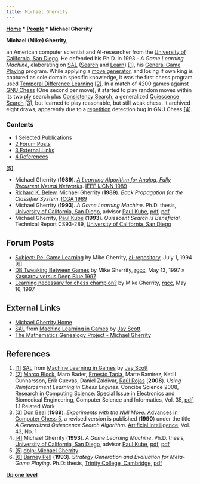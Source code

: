 ```yaml
---
title: Michael Gherrity
---
```

**[Home](Home "Home") \* [People](People "People") \* Michael Gherrity**


**Michael (Mike) Gherrity**,  

an American computer scientist and AI-researcher from the [University of California, San Diego](https://en.wikipedia.org/wiki/University_of_California,_San_Diego). He defended his Ph.D. in 1993 - *A Game Learning Machine*, elaborating on [SAL](SAL "SAL") ([Search](Search "Search") and [Learn](Learning "Learning")) <a id="cite-note-1" href="#cite-ref-1">[1]</a>, his [General Game Playing](General_Game_Playing "General Game Playing") program. While applying a [move generator](Move_Generation "Move Generation"), and losing if own king is captured as sole domain specific knowledge, it was the first chess program used [Temporal Difference Learning](Temporal_Difference_Learning "Temporal Difference Learning") <a id="cite-note-2" href="#cite-ref-2">[2]</a>. In a match of 4200 games against [GNU Chess](GNU_Chess "GNU Chess") (One second per move), it started to play random moves within its two [ply](Ply "Ply") search plus [Consistency Search](index.php?title=Consistency_Search&action=edit&redlink=1 "Consistency Search (page does not exist)"), a generalized [Quiescence Search](Quiescence_Search "Quiescence Search") <a id="cite-note-3" href="#cite-ref-3">[3]</a>, but learned to play reasonable, but still weak chess. It archived eight draws, apparently due to a [repetition](Repetitions "Repetitions") detection bug in GNU Chess <a id="cite-note-4" href="#cite-ref-4">[4]</a>.



### Contents


* [1 Selected Publications](#selected-publications)
* [2 Forum Posts](#forum-posts)
* [3 External Links](#external-links)
* [4 References](#references)






<a id="cite-note-5" href="#cite-ref-5">[5]</a>



* Michael Gherrity (**1989**). *[A Learning Algorithm for Analog, Fully Recurrent Neural Networks](https://ieeexplore.ieee.org/document/118645)*. [IEEE IJCNN 1989](IEEE "IEEE")
* [Richard K. Belew](https://scholar.google.com/citations?user=vqrY_hgAAAAJ&hl=en), Michael Gherrity (**1989**). *Back Propagation for the Classifier System*. [ICGA 1989](https://dblp.uni-trier.de/db/conf/icga/icga1989.html)
* Michael Gherrity (**1993**). *A Game Learning Machine*. Ph.D. thesis, [University of California, San Diego](https://en.wikipedia.org/wiki/University_of_California,_San_Diego), advisor [Paul Kube](Mathematician#PKube "Mathematician"), [pdf](http://www.gherrity.org/thesis.pdf), [pdf](http://www.top-5000.nl/ps/A%20game%20learning%20machine.pdf)
* Michael Gherrity, [Paul Kube](Mathematician#PKube "Mathematician") (**1993**). *Quiescent Search is Beneficial.* Technical Report CS93-289, [University of California, San Diego](https://en.wikipedia.org/wiki/University_of_California,_San_Diego)


## Forum Posts


* [Subject: Re: Game Learning](http://www.cs.cmu.edu/afs/cs/project/ai-repository/ai/areas/games/doc/strategy.txt) by Mike Gherrity, [ai-repository](http://www.cs.cmu.edu/afs/cs/project/ai-repository/ai/), July 1, 1994 <a id="cite-note-6" href="#cite-ref-6">[6]</a>
* [DB Tweaking Between Games](https://groups.google.com/d/msg/rec.games.chess.computer/jZ5A9ShxzYU/vX50umDt5NsJ) by Mike Gherrity, [rgcc](Computer_Chess_Forums "Computer Chess Forums"), May 13, 1997 » [Kasparov versus Deep Blue 1997](Kasparov_versus_Deep_Blue_1997 "Kasparov versus Deep Blue 1997")
* [Learning necessary for chess champion?](https://groups.google.com/d/msg/rec.games.chess.computer/SzZAbOQFOtU/erRKS26ISWMJ) by Mike Gherrity, [rgcc](Computer_Chess_Forums "Computer Chess Forums"), May 16, 1997


## External Links


* [Michael Gherrity Home](http://www.gherrity.org/)
* [SAL](http://satirist.org/learn-game/systems/sal.html) from [Machine Learning in Games](http://satirist.org/learn-game/) by [Jay Scott](Jay_Scott "Jay Scott")
* [The Mathematics Genealogy Project - Michael Gherrity](http://genealogy.math.ndsu.nodak.edu/id.php?id=103352)


## References


1. <a id="cite-ref-1" href="#cite-note-1">[1]</a> [SAL](http://satirist.org/learn-game/systems/sal.html) from [Machine Learning in Games](http://satirist.org/learn-game/) by [Jay Scott](Jay_Scott "Jay Scott")
2. <a id="cite-ref-2" href="#cite-note-2">[2]</a> [Marco Block](Marco_Block-Berlitz "Marco Block-Berlitz"), Maro Bader, [Ernesto Tapia](http://page.mi.fu-berlin.de/tapia/), Marte Ramírez, Ketill Gunnarsson, Erik Cuevas, Daniel Zaldivar, [Raúl Rojas](Ra%C3%BAl_Rojas "Raúl Rojas") (**2008**). *Using Reinforcement Learning in Chess Engines*. Concibe Science 2008, [Research in Computing Science](http://www.micai.org/rcs/): Special Issue in Electronics and Biomedical Engineering, Computer Science and Informatics, Vol. 35, [pdf](http://page.mi.fu-berlin.de/block/concibe2008.pdf), 1.1 Related Work
3. <a id="cite-ref-3" href="#cite-note-3">[3]</a> [Don Beal](Don_Beal "Don Beal") (**1989**). *Experiments with the Null Move.* [Advances in Computer Chess 5](Advances_in_Computer_Chess_5 "Advances in Computer Chess 5"), a revised version is published (**1990**) under the title *A Generalized Quiescence Search Algorithm*. [Artificial Intelligence](https://en.wikipedia.org/wiki/Artificial_Intelligence_%28journal%29), Vol. 43, No. 1
4. <a id="cite-ref-4" href="#cite-note-4">[4]</a>  Michael Gherrity (**1993**). *A Game Learning Machine*. Ph.D. thesis, [University of California, San Diego](https://en.wikipedia.org/wiki/University_of_California,_San_Diego), advisor [Paul Kube](Mathematician#PKube "Mathematician"), [pdf](http://www.gherrity.org/thesis.pdf), [pdf](http://www.top-5000.nl/ps/A%20game%20learning%20machine.pdf)
5. <a id="cite-ref-5" href="#cite-note-5">[5]</a> [dblp: Michael Gherrity](https://dblp.uni-trier.de/pers/hd/g/Gherrity:Michael)
6. <a id="cite-ref-6" href="#cite-note-6">[6]</a> [Barney Pell](Barney_Pell "Barney Pell") (**1993**). *Strategy Generation and Evaluation for Meta-Game Playing*. Ph.D: thesis, [Trinity College, Cambridge](https://en.wikipedia.org/wiki/Trinity_College,_Cambridge), [pdf](http://www.barneypell.com/papers/pell-thesis.pdf)

**[Up one level](People "People")**







 
